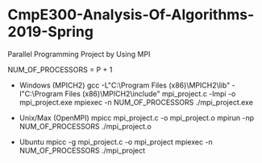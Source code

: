 # CmpE300-Analysis-Of-Algorithms-2019-Spring

Parallel Programming Project by Using MPI 

NUM_OF_PROCESSORS = P + 1
* Windows (MPICH2)
gcc -L"C:\Program Files (x86)\MPICH2\lib" -I"C:\Program Files (x86)\MPICH2\include"
mpi_project.c -lmpi -o mpi_project.exe
mpiexec -n NUM_OF_PROCESSORS ./mpi_project.exe

* Unix/Max (OpenMPI)
mpicc mpi_project.c -o mpi_project.o
mpirun -np NUM_OF_PROCESSORS ./mpi_project.o

* Ubuntu
mpicc -g mpi_project.c -o mpi_project
mpiexec -n NUM_OF_PROCESSORS ./mpi_project

